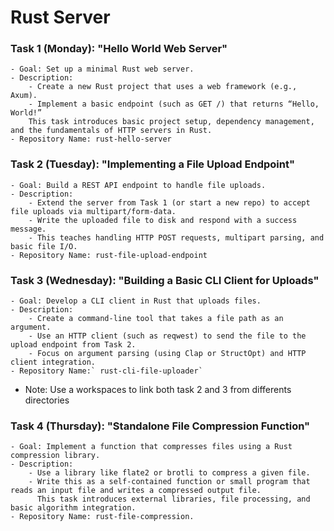 # Rust Server

### Task 1 (Monday): "Hello World Web Server"

    - Goal: Set up a minimal Rust web server.
    - Description:
        - Create a new Rust project that uses a web framework (e.g., Axum).
        - Implement a basic endpoint (such as GET /) that returns “Hello, World!”
        This task introduces basic project setup, dependency management, and the fundamentals of HTTP servers in Rust.
    - Repository Name: rust-hello-server

### Task 2 (Tuesday): "Implementing a File Upload Endpoint"

    - Goal: Build a REST API endpoint to handle file uploads.
    - Description:
        - Extend the server from Task 1 (or start a new repo) to accept file uploads via multipart/form-data.
        - Write the uploaded file to disk and respond with a success message.
        - This teaches handling HTTP POST requests, multipart parsing, and basic file I/O.
    - Repository Name: rust-file-upload-endpoint
  
### Task 3 (Wednesday): "Building a Basic CLI Client for Uploads"

    - Goal: Develop a CLI client in Rust that uploads files.
    - Description:
        - Create a command-line tool that takes a file path as an argument.
        - Use an HTTP client (such as reqwest) to send the file to the upload endpoint from Task 2.
        - Focus on argument parsing (using Clap or StructOpt) and HTTP client integration.
    - Repository Name:` rust-cli-file-uploader`

- Note:  Use a workspaces to link both task 2 and 3 from differents directories

### Task 4 (Thursday): "Standalone File Compression Function"

    - Goal: Implement a function that compresses files using a Rust compression library.
    - Description:
        - Use a library like flate2 or brotli to compress a given file.
        - Write this as a self-contained function or small program that reads an input file and writes a compressed output file.
          This task introduces external libraries, file processing, and basic algorithm integration.
    - Repository Name: rust-file-compression.


